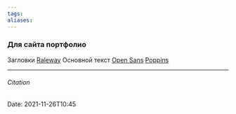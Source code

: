 ```yaml
---
tags: 
aliases: 
---
```


### Для сайта портфолио
Загловки
[Raleway](https://fonts.google.com/specimen/Raleway?query=raleway)
Основной текст
 [Open Sans](https://fonts.google.com/specimen/Open+Sans#standard-styles)
 [Poppins](https://fonts.google.com/specimen/Poppins)
   
---
###### Citation
Date: 2021-11-26T10:45
